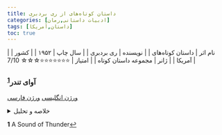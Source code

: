 ```yaml
---
title: داستان کوتاه‌‌های از ری بردبری
categories: [ادبیات داستانی,رمان]
tags: [داستان,آمریکا]
toc: true
---
```


| نام اثر | داستان کوتاه‌های |
| نویسنده | ری بردبری |
| سال چاپ | ۱۹۵۲  |
| کشور | آمریکا  |
| ژانر | مجموعه داستان کوتاه  |
| امتیاز | ⭐⭐⭐⭐⭐⭐⭐☆☆☆ 7/10  |


### آوای تندر<sup id="a1">[1](#f1)</sup>

[ورژن انگلیسی](https://www.astro.sunysb.edu/fwalter/AST389/ASoundofThunder.pdf)
[ورژن فارسی](https://web.archive.org/web/20080504160701/http://www.fantasy.ir/plugins/content/content.php?content.671)

<details>
  <summary>خلاصه و تحلیل</summary>
در سال 2055، سفر در زمان یک واقعیت عملی است و شرکت Time Safari Inc. به ماجراجویان ثروتمند این شانس را می‌دهد که به گذشته سفر کنند تا گونه‌های منقرض شده مانند دایناسورها را شکار کنند. شکارچی به نام اکلز 10000 دلار می پردازد تا به یک مهمانی شکار بپیوندد که 65 میلیون سال پیش به دوره کرتاسه پسین سفر می کند و در یک سافاری هدایت شده برای کشتن یک تیرانوزاروس رکس. در حالی که حزب منتظر خروج است، آنها در مورد انتخابات ریاست جمهوری اخیر که در آن نامزدی به نام دویچر از رقیب خود کیت شکست خورده بحث می کنند تا بسیاری از نگرانی ها آسوده خاطر شوند.

هنگامی که مهمانی به گذشته می رسد، تراویس، راهنمای شکار و دستیارش به اکلز و دو شکارچی دیگر در مورد لزوم به حداقل رساندن رویدادهایی که تغییر می دهند قبل از بازگشت هشدار می دهند، زیرا حتی کوچکترین تغییرات در گذشته دور می تواند منجر به تغییرات فاجعه بار در تاریخ شود. تراویس توضیح می دهد که شکارچیان موظف هستند برای جلوگیری از ایجاد اختلال در محیط در مسیر معلق بمانند و هرگونه انحراف با جریمه های سنگین و پیگرد قانونی مجازات خواهد شد. پیشاهنگان سافاری تایم برای انتخاب و علامت گذاری طعمه هایی که مرگ آنها قبل از شکار کمترین تأثیر را در آینده خواهد داشت به عقب فرستاده شده بودند و ماشین زمان برای جلوگیری از مواجهه مردم با خود در گذشته "کنار می رود".

اگرچه اکلس در ابتدا در مورد شکار هیجان زده است، اما زمانی که تیرانوسوروس هیولایی نزدیک می شود، اعصاب خود را از دست می دهد. تراویس به او می‌گوید که به ماشین زمان برگردد، اما اکلس وحشت می‌کند، از مسیر خارج می‌شود و تلو تلو خوران به جنگل می‌رود. چهار نفر دیگر به دایناسور شلیک می‌کنند و می‌کشند و می‌بینند که اکلز راه بازگشت به ماشین زمان را پیدا کرده است. تراویس تهدید می کند که او را در گذشته رها می کند قبل از اینکه به او دستور دهد گلوله ها را از بدن دایناسور خارج کند، زیرا نمی توان آنها را پشت سر گذاشت.

پس از بازگشت به سال 2055، اکلز و بقیه اعضای حزب متوجه تغییرات عمده می شوند. کلمات انگلیسی اکنون به صورت آوایی نوشته می شوند و بدتر از همه این است که آلمانی در انتخابات پیروز شده است تا مردم طرفدار فاشیسم را تایید کنند. اکلس با نگاه کردن به گل روی چکمه هایش، پروانه ای طلایی له شده را پیدا می کند که ظاهراً مرگش ماهیت جایگزینی را که سافاری به آن بازگشته تغییر داده است. او دیوانه وار التماس می کند که آسیب را جبران کند و داستان با شلیک گلوله توسط تراویس به پایان می رسد.
</details>

<b id="f1">1</b> <span class="footnote">A Sound of Thunder</span>[↩](#a1)
